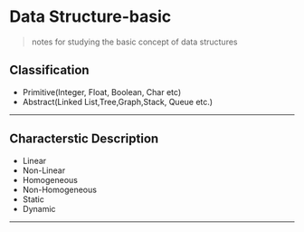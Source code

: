 # Data Structure-basic
> notes for studying the basic concept of data structures


## Classification
* Primitive(Integer, Float, Boolean, Char etc)
* Abstract(Linked List,Tree,Graph,Stack, Queue etc.)
----
## Characterstic Description
* Linear
* Non-Linear
* Homogeneous
* Non-Homogeneous
* Static
* Dynamic
---

